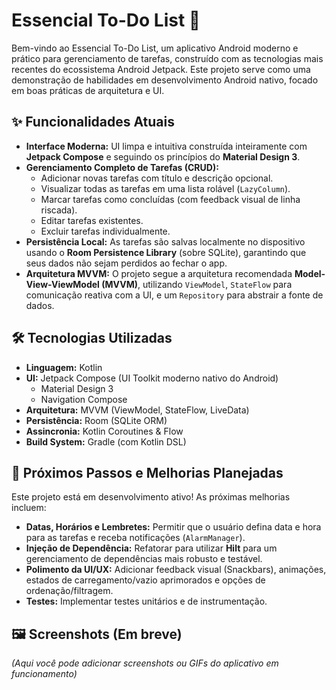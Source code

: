 # Essencial To-Do List 📝

Bem-vindo ao Essencial To-Do List, um aplicativo Android moderno e prático para gerenciamento de tarefas, construído com as tecnologias mais recentes do ecossistema Android Jetpack. Este projeto serve como uma demonstração de habilidades em desenvolvimento Android nativo, focado em boas práticas de arquitetura e UI.

## ✨ Funcionalidades Atuais

*   **Interface Moderna:** UI limpa e intuitiva construída inteiramente com **Jetpack Compose** e seguindo os princípios do **Material Design 3**.
*   **Gerenciamento Completo de Tarefas (CRUD):**
    *   Adicionar novas tarefas com título e descrição opcional.
    *   Visualizar todas as tarefas em uma lista rolável (`LazyColumn`).
    *   Marcar tarefas como concluídas (com feedback visual de linha riscada).
    *   Editar tarefas existentes.
    *   Excluir tarefas individualmente.
*   **Persistência Local:** As tarefas são salvas localmente no dispositivo usando o **Room Persistence Library** (sobre SQLite), garantindo que seus dados não sejam perdidos ao fechar o app.
*   **Arquitetura MVVM:** O projeto segue a arquitetura recomendada **Model-View-ViewModel (MVVM)**, utilizando `ViewModel`, `StateFlow` para comunicação reativa com a UI, e um `Repository` para abstrair a fonte de dados.

## 🛠️ Tecnologias Utilizadas

*   **Linguagem:** Kotlin
*   **UI:** Jetpack Compose (UI Toolkit moderno nativo do Android)
    *   Material Design 3
    *   Navigation Compose
*   **Arquitetura:** MVVM (ViewModel, StateFlow, LiveData)
*   **Persistência:** Room (SQLite ORM)
*   **Assincronia:** Kotlin Coroutines & Flow
*   **Build System:** Gradle (com Kotlin DSL)

## 🚀 Próximos Passos e Melhorias Planejadas

Este projeto está em desenvolvimento ativo! As próximas melhorias incluem:

*   **Datas, Horários e Lembretes:** Permitir que o usuário defina data e hora para as tarefas e receba notificações (`AlarmManager`).
*   **Injeção de Dependência:** Refatorar para utilizar **Hilt** para um gerenciamento de dependências mais robusto e testável.
*   **Polimento da UI/UX:** Adicionar feedback visual (Snackbars), animações, estados de carregamento/vazio aprimorados e opções de ordenação/filtragem.
*   **Testes:** Implementar testes unitários e de instrumentação.

## 🖼️ Screenshots (Em breve)

*(Aqui você pode adicionar screenshots ou GIFs do aplicativo em funcionamento)*
